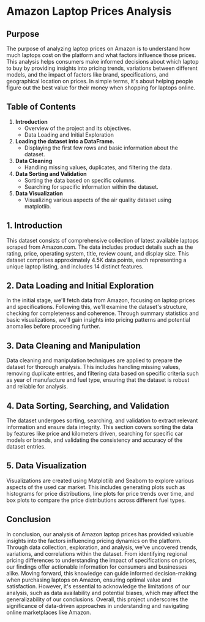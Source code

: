 # Amazon Laptop Prices Analysis
## Purpose
The purpose of analyzing laptop prices on Amazon is to understand how much laptops cost on the platform and what factors influence those prices. This analysis helps consumers make informed decisions about which laptop to buy by providing insights into pricing trends, variations between different models, and the impact of factors like brand, specifications, and geographical location on prices. In simple terms, it's about helping people figure out the best value for their money when shopping for laptops online.

## Table of Contents
1. **Introduction**
   - Overview of the project and its objectives.
   - Data Loading and Initial Exploration
2. **Loading the dataset into a DataFrame.**
   - Displaying the first few rows and basic information about the dataset.
3. **Data Cleaning**
   - Handling missing values, duplicates, and filtering the data.
4. **Data Sorting and Validation**
   - Sorting the data based on specific columns.
   - Searching for specific information within the dataset.
5. **Data Visualization**
   - Visualizing various aspects of the air quality dataset using matplotlib.

## 1. Introduction
This dataset consists of comprehensive collection of latest available laptops scraped from Amazon.com. The data includes product details such as the rating, price, operating system, title, review count, and display size. This dataset comprises approximately 4.5K data points, each representing a unique laptop listing, and includes 14 distinct features.

## 2. Data Loading and Initial Exploration
In the initial stage, we'll fetch data from Amazon, focusing on laptop prices and specifications. Following this, we'll examine the dataset's structure, checking for completeness and coherence. Through summary statistics and basic visualizations, we'll gain insights into pricing patterns and potential anomalies before proceeding further.

## 3. Data Cleaning and Manipulation
Data cleaning and manipulation techniques are applied to prepare the dataset for thorough analysis. This includes handling missing values, removing duplicate entries, and filtering data based on specific criteria such as year of manufacture and fuel type, ensuring that the dataset is robust and reliable for analysis.

## 4. Data Sorting, Searching, and Validation
The dataset undergoes sorting, searching, and validation to extract relevant information and ensure data integrity. This section covers sorting the data by features like price and kilometers driven, searching for specific car models or brands, and validating the consistency and accuracy of the dataset entries.

## 5. Data Visualization
Visualizations are created using Matplotlib and Seaborn to explore various aspects of the used car market. This includes generating plots such as histograms for price distributions, line plots for price trends over time, and box plots to compare the price distributions across different fuel types.

## Conclusion
In conclusion, our analysis of Amazon laptop prices has provided valuable insights into the factors influencing pricing dynamics on the platform. Through data collection, exploration, and analysis, we've uncovered trends, variations, and correlations within the dataset. From identifying regional pricing differences to understanding the impact of specifications on prices, our findings offer actionable information for consumers and businesses alike. Moving forward, this knowledge can guide informed decision-making when purchasing laptops on Amazon, ensuring optimal value and satisfaction. However, it's essential to acknowledge the limitations of our analysis, such as data availability and potential biases, which may affect the generalizability of our conclusions. Overall, this project underscores the significance of data-driven approaches in understanding and navigating online marketplaces like Amazon.
